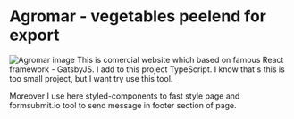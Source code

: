 # Agromar - vegetables peelend for export
![Agromar image](https://www.datocms-assets.com/62804/1644089349-kitchen-pixabay-01.jpg?auto=format&w=1920)
This is comercial website which based on famous React framework - GatsbyJS. I add to this project TypeScript. I know that's this is too small project, but I want try use this tool. 

Moreover I use here styled-components to fast style page and formsubmit.io tool to send message in footer section of page.